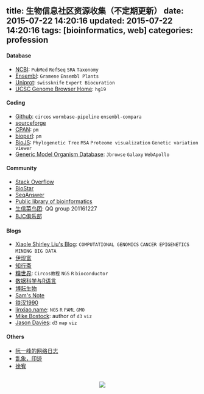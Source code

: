 title: 生物信息社区资源收集（不定期更新）
date: 2015-07-22 14:20:16
updated: 2015-07-22 14:20:16
tags: [bioinformatics, web] 
categories: profession
---

#### Database
- [NCBI](http://ncbi.nlm.nih.gov/): `PubMed` `RefSeq` `SRA` `Taxonomy`
- [Ensembl](http://asia.ensembl.org/): `Gramene` `Ensembl Plants`
- [Uniprot](http://uniprot.org/): `swissknife` `Expert Biocuration`
- [UCSC Genome Browser Home](https://genome.ucsc.edu): `hg19`

#### Coding
- [Github](http://github.com): `circos` `wormbase-pipeline` `ensembl-compara`
- [sourceforge](http://sourceforge.net)
- [CPAN](http://cpan.org): `pm`
- [bioperl](http://www.bioperl.org/):  `pm`
- [BioJS](http://biojs.net): `Phylogenetic Tree` `MSA` `Proteome visualization` `Genetic variation viewer`
- [Generic Model Organism Database](http://gmod.org/wiki/Main_Page): `Jbrowse` `Galaxy` `WebApollo`

#### Community
- [Stack Overflow](stackoverflow.com/)
- [BioStar](https://www.biostars.org)
- [SeqAnswer](http://seqanswers.com)
- [Public library of bioinformatics](www.plob.org)
- [生信菜鸟团](http://www.bio-info-trainee.com): QQ group 201161227
- [BJC俱乐部](http://bio985.com)


#### Blogs
- [Xiaole Shirley Liu's Blog](http://www.longwoodgenomics.org): `COMPUTATIONAL GENOMICS` `CANCER EPIGENETICS` `MINING BIG DATA`
- [伊现富](http://yixf.name)
- [知行斋](http://caoyaqiang.com)
- [糗世界](https://ssl.qiuworld.com): `Circos教程` `NGS` `R` `bioconductor`
- [数据科学与R语言](http://xccds1977.blogspot.co.uk)
- [博耘生物](http://boyun.sh.cn/bio/)
- [Sam's Note](http://qinqianshan.com)
- [铁汉1990](http://blog.sina.com.cn/tiehan1990)
- [linxiao.name](http://linxiao.name): `NGS` `R` `PAML` `GMO`
- [Mike Bostock](http://bost.ocks.org/mike/): author of `d3` `viz`
- [Jason Davies](http://www.jasondavies.com): `d3` `map` `viz`

#### Others
- [阮一峰的网络日志](http://www.ruanyifeng.com/blog/)
- [乱象，印迹](http://www.luanxiang.org/blog/)
- [徐宥](http://blog.youxu.info)



<br>
<div align=center>
<img src="http://daweih.github.io/images/wechat_small_black.jpg">
</div>